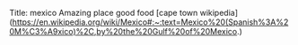 Title: mexico
Amazing place good  food 
[cape town wikipedia] (https://en.wikipedia.org/wiki/Mexico#:~:text=Mexico%20(Spanish%3A%20M%C3%A9xico)%2C,by%20the%20Gulf%20of%20Mexico.)